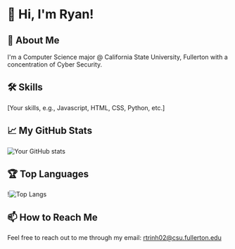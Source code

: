 # 👋 Hi, I'm Ryan!

## 🚀 About Me
I'm a Computer Science major @ California State University, Fullerton with a concentration of Cyber Security.

## 🛠 Skills
[Your skills, e.g., Javascript, HTML, CSS, Python, etc.]

## 📈 My GitHub Stats

![Your GitHub stats](https://github-readme-stats.vercel.app/api?username=spill&show_icons=true&theme=radical)

## 🏆 Top Languages

!![Top Langs](https://github-readme-stats.vercel.app/api/top-langs/?username=spill&layout=compact&theme=vue)


## 📫 How to Reach Me
Feel free to reach out to me through my email: rtrinh02@csu.fullerton.edu
